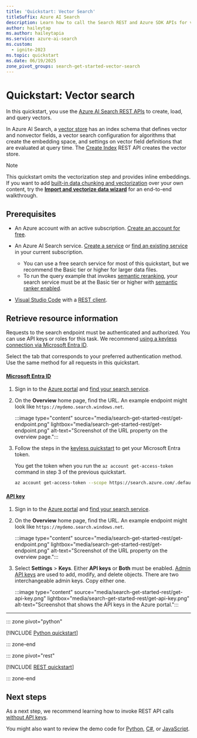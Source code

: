 ```yaml
---
title: 'Quickstart: Vector Search'
titleSuffix: Azure AI Search
description: Learn how to call the Search REST and Azure SDK APIs for vector workloads in Azure AI Search.
author: haileytap
ms.author: haileytapia
ms.service: azure-ai-search
ms.custom:
  - ignite-2023
ms.topic: quickstart
ms.date: 06/19/2025
zone_pivot_groups: search-get-started-vector-search
---
```


# Quickstart: Vector search

In this quickstart, you use the [Azure AI Search REST APIs](/rest/api/searchservice) to create, load, and query vectors.

In Azure AI Search, a [vector store](vector-store.md) has an index schema that defines vector and nonvector fields, a vector search configuration for algorithms that create the embedding space, and settings on vector field definitions that are evaluated at query time. The [Create Index](/rest/api/searchservice/indexes/create-or-update) REST API creates the vector store.

> [!NOTE]
> This quickstart omits the vectorization step and provides inline embeddings. If you want to add [built-in data chunking and vectorization](vector-search-integrated-vectorization.md) over your own content, try the [**Import and vectorize data wizard**](search-get-started-portal-import-vectors.md) for an end-to-end walkthrough.

## Prerequisites

- An Azure account with an active subscription. [Create an account for free](https://azure.microsoft.com/free/?WT.mc_id=A261C142F).

- An Azure AI Search service. [Create a service](search-create-service-portal.md) or [find an existing service](https://portal.azure.com/#view/Microsoft_Azure_ProjectOxford/CognitiveServicesHub/~/CognitiveSearch) in your current subscription.
    - You can use a free search service for most of this quickstart, but we recommend the Basic tier or higher for larger data files.
    - To run the query example that invokes [semantic reranking](semantic-search-overview.md), your search service must be at the Basic tier or higher with [semantic ranker enabled](semantic-how-to-enable-disable.md).

- [Visual Studio Code](https://code.visualstudio.com/download) with a [REST client](https://marketplace.visualstudio.com/items?itemName=humao.rest-client).

## Retrieve resource information

Requests to the search endpoint must be authenticated and authorized. You can use API keys or roles for this task. We recommend [using a keyless connection via Microsoft Entra ID](search-get-started-rbac.md).

Select the tab that corresponds to your preferred authentication method. Use the same method for all requests in this quickstart.

#### [Microsoft Entra ID](#tab/keyless)

1. Sign in to the [Azure portal](https://portal.azure.com) and [find your search service](https://portal.azure.com/#view/Microsoft_Azure_ProjectOxford/CognitiveServicesHub/~/CognitiveSearch).

1. On the **Overview** home page, find the URL. An example endpoint might look like `https://mydemo.search.windows.net`. 

   :::image type="content" source="media/search-get-started-rest/get-endpoint.png" lightbox="media/search-get-started-rest/get-endpoint.png" alt-text="Screenshot of the URL property on the overview page.":::

1. Follow the steps in the [keyless quickstart](./search-get-started-rbac.md) to get your Microsoft Entra token. 

    You get the token when you run the `az account get-access-token` command in step 3 of the previous quickstart.
    
    ```bash
    az account get-access-token --scope https://search.azure.com/.default --query accessToken --output tsv
    ```

#### [API key](#tab/api-key)


1. Sign in to the [Azure portal](https://portal.azure.com) and [find your search service](https://portal.azure.com/#view/Microsoft_Azure_ProjectOxford/CognitiveServicesHub/~/CognitiveSearch).

1. On the **Overview** home page, find the URL. An example endpoint might look like `https://mydemo.search.windows.net`. 

   :::image type="content" source="media/search-get-started-rest/get-endpoint.png" lightbox="media/search-get-started-rest/get-endpoint.png" alt-text="Screenshot of the URL property on the overview page.":::

1. Select **Settings** > **Keys**. Either **API keys** or **Both** must be enabled. [Admin API keys](search-security-api-keys.md) are used to add, modify, and delete objects. There are two interchangeable admin keys. Copy either one.

   :::image type="content" source="media/search-get-started-rest/get-api-key.png" lightbox="media/search-get-started-rest/get-api-key.png" alt-text="Screenshot that shows the API keys in the Azure portal.":::

---


::: zone pivot="python"

[!INCLUDE [Python quickstart](includes/quickstarts/search-get-started-vector-python.md)]

::: zone-end

::: zone pivot="rest"

[!INCLUDE [REST quickstart](includes/quickstarts/search-get-started-vector-rest.md)]

::: zone-end


## Next steps

As a next step, we recommend learning how to invoke REST API calls [without API keys](search-get-started-rbac.md).

You might also want to review the demo code for [Python](https://github.com/Azure/azure-search-vector-samples/tree/main/demo-python), [C#](https://github.com/Azure/azure-search-vector-samples/tree/main/demo-dotnet), or [JavaScript](https://github.com/Azure/azure-search-vector-samples/tree/main/demo-javascript).
